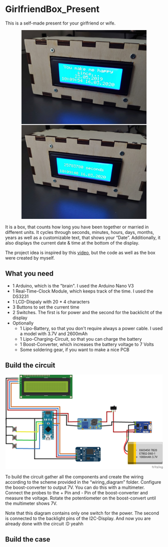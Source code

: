 # GirlfriendBox_Present
This is a self-made present for your girlfriend or wife.

<p align="center">
  <img src="img/Box_front_date_text.jpeg" width= 400>
  <img src="img/Box_front_seconds.jpeg" width= 400>
</p>

It is a box, that counts how long you have been together or married in different units. It cycles through seconds, minutes, hours, days, months, years as well as a customizable text, that shows your “Date”. Additionally, it also displays the current date & time at the bottom of the display. 

The project idea is inspired by this [video](https://www.youtube.com/watch?v=PbRNsSK7r4M), but the code as well as the box were created by myself.

## What you need
- 1 Arduino, which is the "brain". I used the Arduino Nano V3
- 1 Real-Time-Clock Module, which keeps track of the time. I used the DS3231
- 1 LCD-Dispaly with 20 * 4 characters
- 3 Buttons to set the current time
- 2 Switches. The first is for power and the second for the backlicht of the display
- Optionally
  - 1 Lipo-Battery, so that you don't require always a power cable. I used a model with 3.7V and 2600mAh
  - 1 Lipo-Charging-Circuit, so that you can charge the battery 
  - 1 Boost-Converter, which increases the battery voltage to 7 Volts
  - Some soldering gear, if you want to make a nice PCB

## Build the circuit
<p align="center">
  <img src="wiring_diagram/girlfriendbox_bb.png" width= 800>
</p>
To build the circuit gather all the components and create the wiring according to the scheme provided in the “wiring_diagram” folder. Configure the boost-converter to output 7V. You can do this with a multimeter. Connect the probes to the + Pin  and - Pin of the boost-converter and measure the voltage. Rotate the potentiometer on the boost-convert until the multimeter shows 7V.

Note that this diagram contains only one switch for the power. The second is connected to the backlight pins of the I2C-Display. And now you are already done with the circuit :D yeahh 

## Build the case
